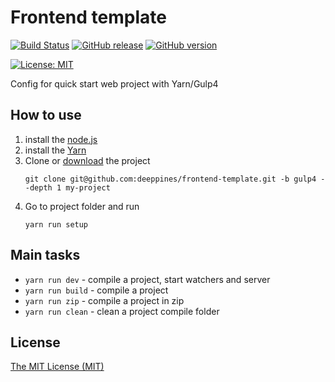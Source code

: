 # Frontend template
[![Build Status](https://travis-ci.org/deeppines/frontend-template.svg?branch=gulp4)](https://travis-ci.org/deeppines/frontend-template)
[![GitHub release](https://img.shields.io/github/release/deeppines/frontend-template.svg)](https://github.com/deeppines/frontend-template/releases)
[![GitHub version](https://badge.fury.io/gh/deeppines%2Ffrontend-template.svg)](https://github.com/deeppines/frontend-template)
<!-- [![GitHub package version](https://img.shields.io/github/deeppines/frontend-template/package-json/v/badges/shields.svg)](https://github.com/deeppines/frontend-template) -->
<!-- [![Github all releases](https://img.shields.io/github/downloads/deeppines/frontend-template/total.svg)](https://github.com/deeppines/frontend-template/releases) -->
<!-- [![Github Releases (by Release)](https://img.shields.io/github/downloads/deeppines/frontend-template/v1.5.3/total.svg)](https://github.com/deeppines/frontend-template/releases) -->
[![License: MIT](https://img.shields.io/badge/License-MIT-blue.svg)](https://github.com/deeppines/frontend-template/blob/master/LICENSE)

Config for quick start web project with Yarn/Gulp4

## How to use
1. install the [node.js](https://nodejs.org)
2. install the [Yarn](https://yarnpkg.com/en/docs/install)
3. Clone or [download](https://github.com/deeppines/frontend-template/archive/gulp4.zip) the project
    ```
    git clone git@github.com:deeppines/frontend-template.git -b gulp4 --depth 1 my-project
    ```
4. Go to project folder and run
    ```
    yarn run setup
    ```

## Main tasks
* `yarn run dev` - compile a project, start watchers and server
* `yarn run build` - compile a project
* `yarn run zip` - compile a project in zip
* `yarn run clean` - clean a project compile folder

## <a name="license"></a> License
[The MIT License (MIT)](https://github.com/deeppines/frontend-template/blob/master/LICENSE)
